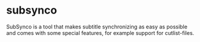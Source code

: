 # subsynco
SubSynco is a tool that makes subtitle synchronizing as easy as possible and comes with some special features, for example support for cutlist-files.
